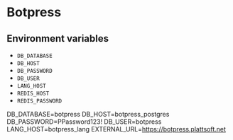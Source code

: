 # Botpress

## Environment variables

- `DB_DATABASE`
- `DB_HOST`
- `DB_PASSWORD`
- `DB_USER`
- `LANG_HOST`
- `REDIS_HOST`
- `REDIS_PASSWORD`

DB_DATABASE=botpress
DB_HOST=botpress_postgres
DB_PASSWORD=PPassword123!
DB_USER=botpress
LANG_HOST=botpress_lang
EXTERNAL_URL=<https://botpress.plattsoft.net>
